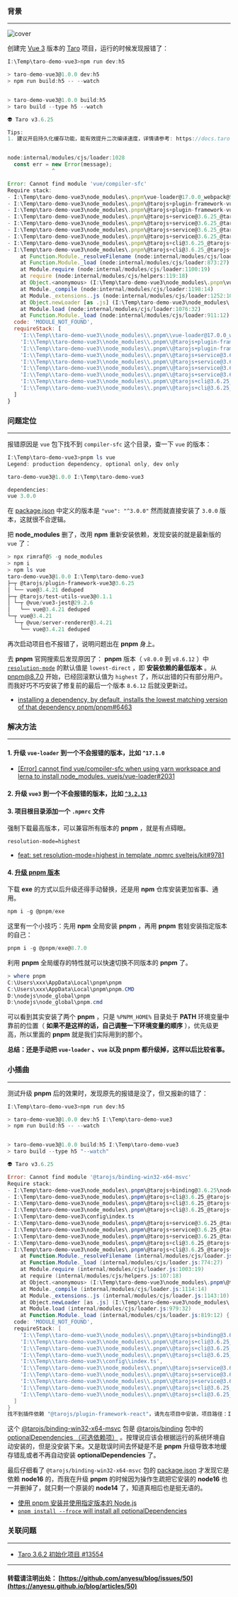 ### 背景

---

![cover](imgs/cover.png)

创建完 [Vue 3](https://github.com/vuejs/core) 版本的 [Taro](https://docs.taro.zone/docs/GETTING-STARTED) 项目，运行的时候发现报错了：

```javascript
I:\Temp\taro-demo-vue3>npm run dev:h5

> taro-demo-vue3@1.0.0 dev:h5
> npm run build:h5 -- --watch


> taro-demo-vue3@1.0.0 build:h5
> taro build --type h5 --watch

👽 Taro v3.6.25

Tips:
1. 建议开启持久化缓存功能，能有效提升二次编译速度，详情请参考: https://docs.taro.zone/docs/config-detail#cache。


node:internal/modules/cjs/loader:1028
  const err = new Error(message);
              ^

Error: Cannot find module 'vue/compiler-sfc'
Require stack:
- I:\Temp\taro-demo-vue3\node_modules\.pnpm\vue-loader@17.0.0_webpack@5.78.0\node_modules\vue-loader\dist\index.js
- I:\Temp\taro-demo-vue3\node_modules\.pnpm\@tarojs+plugin-framework-vue3@3.6.25_@tarojs+runtime@3.6.25_@tarojs+shared@3.6.25_@tarojs+taro@3.6.25_vue@3.0.0\node_modules\@tarojs\plugin-framework-vue3\dist\index.js
- I:\Temp\taro-demo-vue3\node_modules\.pnpm\@tarojs+plugin-framework-vue3@3.6.25_@tarojs+runtime@3.6.25_@tarojs+shared@3.6.25_@tarojs+taro@3.6.25_vue@3.0.0\node_modules\@tarojs\plugin-framework-vue3\index.js
- I:\Temp\taro-demo-vue3\node_modules\.pnpm\@tarojs+service@3.6.25_@tarojs+shared@3.6.25_@tarojs+taro@3.6.25\node_modules\@tarojs\service\dist\utils\index.js
- I:\Temp\taro-demo-vue3\node_modules\.pnpm\@tarojs+service@3.6.25_@tarojs+shared@3.6.25_@tarojs+taro@3.6.25\node_modules\@tarojs\service\dist\Kernel.js
- I:\Temp\taro-demo-vue3\node_modules\.pnpm\@tarojs+service@3.6.25_@tarojs+shared@3.6.25_@tarojs+taro@3.6.25\node_modules\@tarojs\service\dist\index.js
- I:\Temp\taro-demo-vue3\node_modules\.pnpm\@tarojs+service@3.6.25_@tarojs+shared@3.6.25_@tarojs+taro@3.6.25\node_modules\@tarojs\service\index.js
- I:\Temp\taro-demo-vue3\node_modules\.pnpm\@tarojs+cli@3.6.25_@tarojs+taro@3.6.25\node_modules\@tarojs\cli\dist\cli.js
- I:\Temp\taro-demo-vue3\node_modules\.pnpm\@tarojs+cli@3.6.25_@tarojs+taro@3.6.25\node_modules\@tarojs\cli\bin\taro
    at Function.Module._resolveFilename (node:internal/modules/cjs/loader:1028:15)
    at Function.Module._load (node:internal/modules/cjs/loader:873:27)
    at Module.require (node:internal/modules/cjs/loader:1100:19)
    at require (node:internal/modules/cjs/helpers:119:18)
    at Object.<anonymous> (I:\Temp\taro-demo-vue3\node_modules\.pnpm\vue-loader@17.0.0_webpack@5.78.0\node_modules\vue-loader\dist\index.js:8:24)
    at Module._compile (node:internal/modules/cjs/loader:1198:14)
    at Module._extensions..js (node:internal/modules/cjs/loader:1252:10)
    at Object.newLoader [as .js] (I:\Temp\taro-demo-vue3\node_modules\.pnpm\pirates@4.0.6\node_modules\pirates\lib\index.js:121:7)
    at Module.load (node:internal/modules/cjs/loader:1076:32)
    at Function.Module._load (node:internal/modules/cjs/loader:911:12) {
  code: 'MODULE_NOT_FOUND',
  requireStack: [
    'I:\\Temp\\taro-demo-vue3\\node_modules\\.pnpm\\vue-loader@17.0.0_webpack@5.78.0\\node_modules\\vue-loader\\dist\\index.js',
    'I:\\Temp\\taro-demo-vue3\\node_modules\\.pnpm\\@tarojs+plugin-framework-vue3@3.6.25_@tarojs+runtime@3.6.25_@tarojs+shared@3.6.25_@tarojs+taro@3.6.25_vue@3.0.0\\node_modules\\@tarojs\\plugin-framework-vue3\\dist\\index.js',
    'I:\\Temp\\taro-demo-vue3\\node_modules\\.pnpm\\@tarojs+plugin-framework-vue3@3.6.25_@tarojs+runtime@3.6.25_@tarojs+shared@3.6.25_@tarojs+taro@3.6.25_vue@3.0.0\\node_modules\\@tarojs\\plugin-framework-vue3\\index.js',
    'I:\\Temp\\taro-demo-vue3\\node_modules\\.pnpm\\@tarojs+service@3.6.25_@tarojs+shared@3.6.25_@tarojs+taro@3.6.25\\node_modules\\@tarojs\\service\\dist\\utils\\index.js',
    'I:\\Temp\\taro-demo-vue3\\node_modules\\.pnpm\\@tarojs+service@3.6.25_@tarojs+shared@3.6.25_@tarojs+taro@3.6.25\\node_modules\\@tarojs\\service\\dist\\Kernel.js',
    'I:\\Temp\\taro-demo-vue3\\node_modules\\.pnpm\\@tarojs+service@3.6.25_@tarojs+shared@3.6.25_@tarojs+taro@3.6.25\\node_modules\\@tarojs\\service\\dist\\index.js',
    'I:\\Temp\\taro-demo-vue3\\node_modules\\.pnpm\\@tarojs+service@3.6.25_@tarojs+shared@3.6.25_@tarojs+taro@3.6.25\\node_modules\\@tarojs\\service\\index.js',
    'I:\\Temp\\taro-demo-vue3\\node_modules\\.pnpm\\@tarojs+cli@3.6.25_@tarojs+taro@3.6.25\\node_modules\\@tarojs\\cli\\dist\\cli.js',
    'I:\\Temp\\taro-demo-vue3\\node_modules\\.pnpm\\@tarojs+cli@3.6.25_@tarojs+taro@3.6.25\\node_modules\\@tarojs\\cli\\bin\\taro'
  ]
}
```

### 问题定位

---

报错原因是 `vue` 包下找不到 `compiler-sfc` 这个目录，查一下 `vue` 的版本：

```powershell
I:\Temp\taro-demo-vue3>pnpm ls vue
Legend: production dependency, optional only, dev only

taro-demo-vue3@1.0.0 I:\Temp\taro-demo-vue3

dependencies:
vue 3.0.0
```

在 [package.json](https://github.com/NervJS/taro/blob/4153b769f77ee0170900aeda9b7b410dea259ead/packages/taro-cli/templates/default/package.json.tmpl#L65) 中定义的版本是 `"vue": "^3.0.0"` 然而就直接安装了 `3.0.0` 版本，这就很不合逻辑。

把 **node_modules** 删了，改用 **npm** 重新安装依赖，发现安装的就是最新版的 `vue` 了：

```powershell
> npx rimraf@5 -g node_modules
> npm i
> npm ls vue
taro-demo-vue3@1.0.0 I:\Temp\taro-demo-vue3
├─┬ @tarojs/plugin-framework-vue3@3.6.25
│ └── vue@3.4.21 deduped
├─┬ @tarojs/test-utils-vue3@0.1.1
│ └─┬ @vue/vue3-jest@29.2.6
│   └── vue@3.4.21 deduped
└─┬ vue@3.4.21
  └─┬ @vue/server-renderer@3.4.21
    └── vue@3.4.21 deduped
```

再次启动项目也不报错了，说明问题出在 **pnpm** 身上。

去 **pnpm** 官网搜索后发现原因了： **pnpm** 版本（ `v8.0.0` 到 `v8.6.12` ）中 [`resolution-mode`](https://pnpm.io/npmrc#resolution-mode) 的默认值是 `lowest-direct` ，即 **安装依赖的最低版本** 。从 [pnpm@8.7.0](https://github.com/pnpm/pnpm/releases/tag/v8.7.0) 开始，已经回滚默认值为 `highest` 了，所以出错的只有部分用户。而我好巧不巧安装了修复前的最后一个版本 `8.6.12` 后就没更新过。

- [installing a dependency, by default, installs the lowest matching version of that dependency pnpm/pnpm#6463](https://github.com/pnpm/pnpm/issues/6463)

### 解决方法

---

#### 1. 升级 `vue-loader` 到一个不会报错的版本，比如 `^17.1.0`

- [\[Error\] cannot find vue/compiler-sfc when using yarn workspace and lerna to install node_modules. vuejs/vue-loader#2031](https://github.com/vuejs/vue-loader/issues/2031)

#### 2. 升级 `vue3` 到一个不会报错的版本，比如 [`^3.2.13`](https://github.com/vuejs/core/commit/471f66a1f6cd182f3e106184b2e06f7753382996#diff-c9dac0430d95f1a4399b9f4640a50bbf68e8199fa90ad846392d401e19efb514)

#### 3. 项目根目录添加一个 `.npmrc` 文件

强制下载最高版本，可以兼容所有版本的 **pnpm** ，就是有点碍眼。

```bash
resolution-mode=highest
```

- [feat: set resolution-mode=highest in template .npmrc sveltejs/kit#9781](https://github.com/sveltejs/kit/pull/9781)

#### 4. [升级 pnpm 版本](https://pnpm.io/installation)

下载 **exe** 的方式以后升级还得手动替换，还是用 **npm** 仓库安装更加省事、通用。

```powershell
npm i -g @pnpm/exe
```

这里有一个小技巧：先用 **npm** 全局安装 **pnpm** ，再用 **pnpm** 套娃安装指定版本的自己：

```powershell
pnpm i -g @pnpm/exe@8.7.0
```

利用 **pnpm** 全局缓存的特性就可以快速切换不同版本的 **pnpm** 了。

```powershell
> where pnpm
C:\Users\xxx\AppData\Local\pnpm\pnpm
C:\Users\xxx\AppData\Local\pnpm\pnpm.CMD
D:\nodejs\node_global\pnpm
D:\nodejs\node_global\pnpm.cmd
```

可以看到其实安装了两个 **pnpm** ，只是 `%PNPM_HOME%` 目录处于 **PATH** 环境变量中靠前的位置（ **如果不是这样的话，自己调整一下环境变量的顺序** ），优先级更高，所以里面的 **pnpm** 就是我们实际用到的那个。

**总结：还是手动把 `vue-loader` 、`vue` 以及 pnpm 都升级掉，这样以后比较省事。**

### 小插曲

---

测试升级 **pnpm** 后的效果时，发现原先的报错是没了，但又报新的错了：

```powershell
I:\Temp\taro-demo-vue3>npm run dev:h5

> taro-demo-vue3@1.0.0 dev:h5 I:\Temp\taro-demo-vue3
> npm run build:h5 -- --watch


> taro-demo-vue3@1.0.0 build:h5 I:\Temp\taro-demo-vue3
> taro build --type h5 "--watch"

👽 Taro v3.6.25

Error: Cannot find module '@tarojs/binding-win32-x64-msvc'
Require stack:
- I:\Temp\taro-demo-vue3\node_modules\.pnpm\@tarojs+binding@3.6.25\node_modules\@tarojs\binding\binding.js
- I:\Temp\taro-demo-vue3\node_modules\.pnpm\@tarojs+cli@3.6.25_@tarojs+taro@3.6.25\node_modules\@tarojs\cli\dist\create\project.js
- I:\Temp\taro-demo-vue3\node_modules\.pnpm\@tarojs+cli@3.6.25_@tarojs+taro@3.6.25\node_modules\@tarojs\cli\dist\index.js
- I:\Temp\taro-demo-vue3\node_modules\.pnpm\@tarojs+cli@3.6.25_@tarojs+taro@3.6.25\node_modules\@tarojs\cli\index.js
- I:\Temp\taro-demo-vue3\config\index.ts
- I:\Temp\taro-demo-vue3\node_modules\.pnpm\@tarojs+service@3.6.25_@tarojs+shared@3.6.25_@tarojs+taro@3.6.25\node_modules\@tarojs\service\dist\Config.js
- I:\Temp\taro-demo-vue3\node_modules\.pnpm\@tarojs+service@3.6.25_@tarojs+shared@3.6.25_@tarojs+taro@3.6.25\node_modules\@tarojs\service\dist\index.js
- I:\Temp\taro-demo-vue3\node_modules\.pnpm\@tarojs+service@3.6.25_@tarojs+shared@3.6.25_@tarojs+taro@3.6.25\node_modules\@tarojs\service\index.js
- I:\Temp\taro-demo-vue3\node_modules\.pnpm\@tarojs+cli@3.6.25_@tarojs+taro@3.6.25\node_modules\@tarojs\cli\dist\cli.js
- I:\Temp\taro-demo-vue3\node_modules\.pnpm\@tarojs+cli@3.6.25_@tarojs+taro@3.6.25\node_modules\@tarojs\cli\bin\taro
    at Function.Module._resolveFilename (internal/modules/cjs/loader.js:931:15)
    at Function.Module._load (internal/modules/cjs/loader.js:774:27)
    at Module.require (internal/modules/cjs/loader.js:1003:19)
    at require (internal/modules/cjs/helpers.js:107:18)
    at Object.<anonymous> (I:\Temp\taro-demo-vue3\node_modules\.pnpm\@tarojs+binding@3.6.25\node_modules\@tarojs\binding\binding.js:70:29)
    at Module._compile (internal/modules/cjs/loader.js:1114:14)
    at Module._extensions..js (internal/modules/cjs/loader.js:1143:10)
    at Object.newLoader [as .js] (I:\Temp\taro-demo-vue3\node_modules\.pnpm\pirates@4.0.6\node_modules\pirates\lib\index.js:121:7)
    at Module.load (internal/modules/cjs/loader.js:979:32)
    at Function.Module._load (internal/modules/cjs/loader.js:819:12) {
  code: 'MODULE_NOT_FOUND',
  requireStack: [
    'I:\\Temp\\taro-demo-vue3\\node_modules\\.pnpm\\@tarojs+binding@3.6.25\\node_modules\\@tarojs\\binding\\binding.js',
    'I:\\Temp\\taro-demo-vue3\\node_modules\\.pnpm\\@tarojs+cli@3.6.25_@tarojs+taro@3.6.25\\node_modules\\@tarojs\\cli\\dist\\create\\project.js',
    'I:\\Temp\\taro-demo-vue3\\node_modules\\.pnpm\\@tarojs+cli@3.6.25_@tarojs+taro@3.6.25\\node_modules\\@tarojs\\cli\\dist\\index.js',
    'I:\\Temp\\taro-demo-vue3\\node_modules\\.pnpm\\@tarojs+cli@3.6.25_@tarojs+taro@3.6.25\\node_modules\\@tarojs\\cli\\index.js',
    'I:\\Temp\\taro-demo-vue3\\config\\index.ts',
    'I:\\Temp\\taro-demo-vue3\\node_modules\\.pnpm\\@tarojs+service@3.6.25_@tarojs+shared@3.6.25_@tarojs+taro@3.6.25\\node_modules\\@tarojs\\service\\dist\\Config.js',
    'I:\\Temp\\taro-demo-vue3\\node_modules\\.pnpm\\@tarojs+service@3.6.25_@tarojs+shared@3.6.25_@tarojs+taro@3.6.25\\node_modules\\@tarojs\\service\\dist\\index.js',
    'I:\\Temp\\taro-demo-vue3\\node_modules\\.pnpm\\@tarojs+service@3.6.25_@tarojs+shared@3.6.25_@tarojs+taro@3.6.25\\node_modules\\@tarojs\\service\\index.js',
    'I:\\Temp\\taro-demo-vue3\\node_modules\\.pnpm\\@tarojs+cli@3.6.25_@tarojs+taro@3.6.25\\node_modules\\@tarojs\\cli\\dist\\cli.js',
    'I:\\Temp\\taro-demo-vue3\\node_modules\\.pnpm\\@tarojs+cli@3.6.25_@tarojs+taro@3.6.25\\node_modules\\@tarojs\\cli\\bin\\taro'
  ]
}
找不到插件依赖 "@tarojs/plugin-framework-react"，请先在项目中安装，项目路径：I:\Temp\taro-demo-vue3
```

这个 [@tarojs/binding-win32-x64-msvc](https://www.npmjs.com/package/@tarojs/binding-win32-x64-msvc) 包是 [@tarojs/binding](https://www.npmjs.com/package/@tarojs/binding) 包中的 [optionalDependencies （可选依赖项）](https://docs.npmjs.com/cli/v10/configuring-npm/package-json#optionaldependencies) 。按理说应该会根据运行的系统环境自动安装的，但是没安装下来。又是耽误时间去怀疑是不是 **pnpm** 升级导致本地缓存错乱或者不再自动安装 **optionalDependencies** 了。

最后仔细看了 `@tarojs/binding-win32-x64-msvc` 包的 [package.json](https://github.com/NervJS/taro/blob/4153b769f77ee0170900aeda9b7b410dea259ead/npm/win32-x64-msvc/package.json#L17) 才发现它是依赖 **node16** 的，而我在升级 **pnpm** 的时候因为操作生疏把它安装的 **node16** 也一并删掉了，就只剩一个原装的 **node14** 了，知道真相后也是挺无语的。

- [使用 pnpm 安装并使用指定版本的 Node.js](https://pnpm.io/cli/env)
- [`pnpm install --froce` will install all optionalDependencies](https://github.com/pnpm/pnpm/issues/5931)

### 关联问题

---

- [Taro 3.6.2 初始化项目 #13554](https://github.com/NervJS/taro/issues/13554)

---

#### 转载请注明出处： [https://github.com/anyesu/blog/issues/50](https://anyesu.github.io/blog/articles/50)
